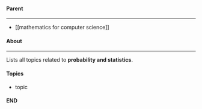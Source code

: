 #### Parent
- - -
- [[mathematics for computer science]]

#### About
---
Lists all topics related to **probability and statistics**.

#### Topics
- topic

#### END



